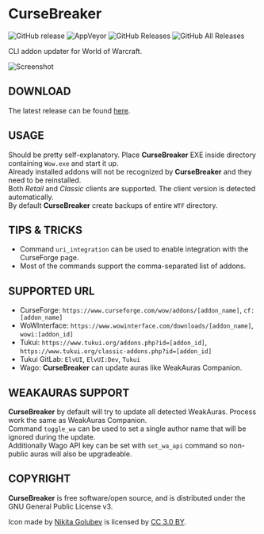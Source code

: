 # CurseBreaker

![GitHub release](https://img.shields.io/github/release/AcidWeb/CurseBreaker) ![AppVeyor](https://img.shields.io/appveyor/ci/AcidWeb/cursebreaker) ![GitHub Releases](https://img.shields.io/github/downloads/AcidWeb/CurseBreaker/latest/total) ![GitHub All Releases](https://img.shields.io/github/downloads/AcidWeb/CurseBreaker/total)

CLI addon updater for World of Warcraft.

![Screenshot](https://i.imgur.com/RQBNS4y.png)

## DOWNLOAD
The latest release can be found [here](https://github.com/AcidWeb/CurseBreaker/releases/latest).

## USAGE
Should be pretty self-explanatory. Place **CurseBreaker** EXE inside directory containing `Wow.exe` and start it up.\
Already installed addons will not be recognized by **CurseBreaker** and they need to be reinstalled.\
Both _Retail_ and _Classic_ clients are supported. The client version is detected automatically.\
By default **CurseBreaker** create backups of entire `WTF` directory.

## TIPS & TRICKS
- Command `uri_integration` can be used to enable integration with the CurseForge page.
- Most of the commands support the comma-separated list of addons.

## SUPPORTED URL
- CurseForge: `https://www.curseforge.com/wow/addons/[addon_name]`, `cf:[addon_name]`
- WoWInterface: `https://www.wowinterface.com/downloads/[addon_name]`, `wowi:[addon_id]`
- Tukui: `https://www.tukui.org/addons.php?id=[addon_id]`, `https://www.tukui.org/classic-addons.php?id=[addon_id]`
- Tukui GitLab: `ElvUI`, `ElvUI:Dev`, `Tukui`
- Wago: **CurseBreaker** can update auras like WeakAuras Companion.

## WEAKAURAS SUPPORT
**CurseBreaker** by default will try to update all detected WeakAuras. Process work the same as WeakAuras Companion.\
Command `toggle_wa` can be used to set a single author name that will be ignored during the update.\
Additionally Wago API key can be set with `set_wa_api` command so non-public auras will also be upgradeable.

## COPYRIGHT
**CurseBreaker** is free software/open source, and is distributed under the GNU General Public License v3.

Icon made by [Nikita Golubev](https://www.flaticon.com/authors/nikita-golubev) is licensed by [CC 3.0 BY](http://creativecommons.org/licenses/by/3.0/).
